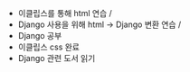 - 이클립스를 통해 html 연습 /
- Django 사용을 위해 html -> Django 변환 연습 /
- Django 공부 
- 이클립스 css 완료
- Django 관련 도서 읽기

